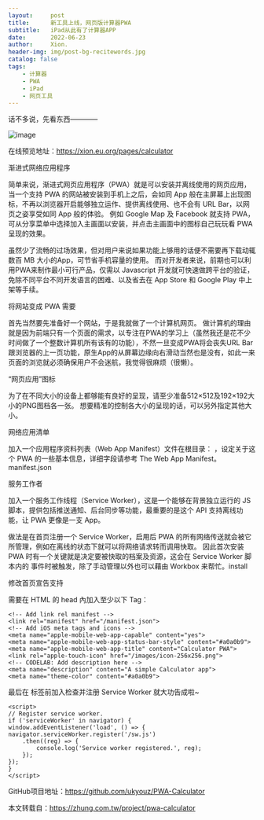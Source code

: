 ```yaml
---
layout:     post
title:      新工具上线，网页版计算器PWA
subtitle:   iPad从此有了计算器APP
date:       2022-06-23
author:     Xion.
header-img: img/post-bg-recitewords.jpg
catalog: false
tags:
    - 计算器
    - PWA
    - iPad
    - 网页工具
---
```


话不多说，先看东西————  

![image](https://user-images.githubusercontent.com/6897274/175079918-d024c4e0-0475-4e7c-b0d9-16fb06509ef7.png)

在线预览地址：https://xion.eu.org/pages/calculator

渐进式网络应用程序  

简单来说，渐进式网页应用程序（PWA）就是可以安装并离线使用的网页应用，当一个支持 PWA 的网站被安装到手机上之后，会如同 App 般在主屏幕上出现图标，不再以浏览器开启能够独立运作、提供离线使用、也不会有 URL Bar，以网页之姿享受如同 App 般的体验。 例如 Google Map 及 Facebook 就支持 PWA，可从分享菜单中选择加入主画面以安装，并点击主画面中的图标自己玩玩看 PWA呈现的效果。

虽然少了流畅的过场效果，但对用户来说如果功能上够用的话便不需要再下载动辄数百 MB 大小的App，可节省手机容量的使用。 而对开发者来说，前期也可以利用PWA来制作最小可行产品，仅需以 Javascript 开发就可快速做跨平台的验证，免除不同平台不同开发语言的困难、以及省去在 App Store 和 Google Play 中上架等手续。

将网站变成 PWA 需要  

首先当然要先准备好一个网站，于是我就做了一个计算机网页。 做计算机的理由就是因为前端只有一个页面的需求，以专注在PWA的学习上（虽然我还是花不少时间做了一个整数计算机所有该有的功能），不然一旦变成PWA将会丧失URL Bar跟浏览器的上一页功能，原生App的从屏幕边缘向右滑动当然也是没有，如此一来页面的浏览就必须确保用户不会迷航，我觉得很麻烦（很懒）。

“网页应用”图标  

为了在不同大小的设备上都够能有良好的呈现，请至少准备512×512及192×192大小的PNG图档各一张。 想要精准的控制各大小的呈现的话，可以另外指定其他大小。

网络应用清单  

加入一个应用程序资料列表（Web App Manifest）文件在根目录： ，设定关于这个 PWA 的一些基本信息，详细字段请参考 The Web App Manifest。manifest.json

服务工作者  

加入一个服务工作线程（Service Worker），这是一个能够在背景独立运行的 JS 脚本，提供包括推送通知、后台同步等功能，最重要的是这个 API 支持离线功能，让 PWA 更像是一支 App。

做法是在首页注册一个 Service Worker，启用后 PWA 的所有网络传送就会被它所管理，例如在离线的状态下就可以将网络请求转而调用快取。 因此首次安装 PWA 时有一个关键就是决定要被快取的档案及资源，这会在 Service Worker 脚本内的 事件时被触发，除了手动管理以外也可以藉由 Workbox 来帮忙。install

修改首页宣告支持  

需要在 HTML 的 head 內加入至少以下 Tag：


	<!-- Add link rel manifest -->
	<link rel="manifest" href="/manifest.json">
	<!-- Add iOS meta tags and icons -->
	<meta name="apple-mobile-web-app-capable" content="yes">
	<meta name="apple-mobile-web-app-status-bar-style" content="#a0a0b9">
	<meta name="apple-mobile-web-app-title" content="Calculator PWA">
	<link rel="apple-touch-icon" href="/images/icon-256x256.png">
	<!-- CODELAB: Add description here -->
	<meta name="description" content="A simple Calculator app">
	<meta name="theme-color" content="#a0a0b9">  
	
最后在 </body> 标签前加入检查并注册 Service Worker 就大功告成啦~


	<script>
	// Register service worker.
	if ('serviceWorker' in navigator) {
	window.addEventListener('load', () => {
	navigator.serviceWorker.register('/sw.js')
		.then((reg) => {
			console.log('Service worker registered.', reg);
		});
	});
	}
	</script>
  
GitHub项目地址：https://github.com/ukyouz/PWA-Calculator

本文转载自：https://zhung.com.tw/project/pwa-calculator
